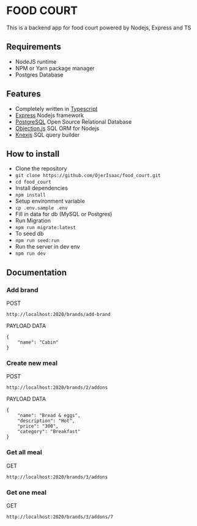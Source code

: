 # FOOD COURT
This is a backend app for food court powered by Nodejs, Express and TS

## Requirements
- NodeJS runtime
- NPM or Yarn package manager
- Postgres Database

## Features
- Completely written in [Typescript](https://typescriptlang.org/)
- [Express](https://expressjs.com/) Nodejs framework
- [PostgreSQL](https://www.postgresql.org/docs/) Open Source Relational Database
- [Objection.js](https://vincit.github.io/objection.js/) SQL ORM for Nodejs
- [Knexjs](https://knexjs.org/) SQL query builder

## How to install
- Clone the repository
- `git clone https://github.com/OjerIsaac/food_court.git`
- `cd food_court`
- Install dependencies
- `npm install`
- Setup environment variable
- `cp .env.sample .env`
- Fill in data for db (MySQL or Postgres)
- Run Migration
- `npm run migrate:latest`
- To seed db
- `npm run seed:run`
- Run the server in dev env
- `npm run dev`

## Documentation
### Add brand

POST
```shell
http://localhost:2020/brands/add-brand
```
PAYLOAD DATA

```shell
{
    "name": "Cabin"
}
```

### Create new meal

POST
```shell
http://localhost:2020/brands/2/addons
```
PAYLOAD DATA

```shell
{
    "name": "Bread & eggs",
    "description": "Hot",
    "price": "300",
    "category": "Breakfast"
}
```

### Get all meal

GET
```shell
http://localhost:2020/brands/3/addons
```

### Get one meal

GET
```shell
http://localhost:2020/brands/3/addons/7
```